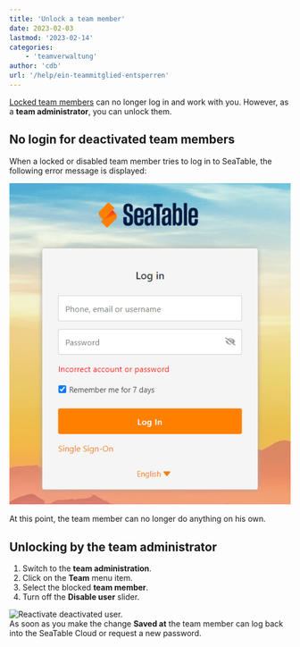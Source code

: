 ```yaml
---
title: 'Unlock a team member'
date: 2023-02-03
lastmod: '2023-02-14'
categories:
    - 'teamverwaltung'
author: 'cdb'
url: '/help/ein-teammitglied-entsperren'
---
```


[Locked team members](https://seatable.io/en/docs/teamverwaltung/ein-teammitglied-sperren-oder-loeschen/) can no longer log in and work with you. However, as a **team administrator**, you can unlock them.

## No login for deactivated team members

When a locked or disabled team member tries to log in to SeaTable, the following error message is displayed:

![Lock member's account error message in LogIn](images/Fehlermeldung-Account-sperren.png)

At this point, the team member can no longer do anything on his own.

## Unlocking by the team administrator

1. Switch to the **team administration**.
2. Click on the **Team** menu item.
3. Select the blocked **team member**.
4. Turn off the **Disable user** slider.

![Reactivate deactivated user.](https://seatable.io/wp-content/uploads/2023/02/enable-disabled-user.png)  
As soon as you make the change **Saved at** the team member can log back into the SeaTable Cloud or request a new password.
